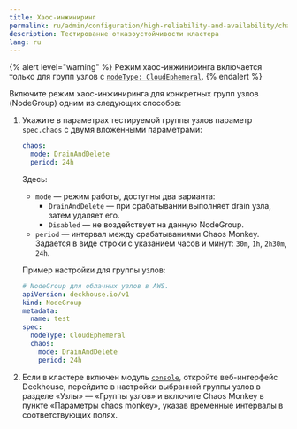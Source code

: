 ```yaml
---
title: Хаос-инжиниринг
permalink: ru/admin/configuration/high-reliability-and-availability/chaos-engineering.html
description: Тестирование отказоустойчивости кластера
lang: ru
---
```


{% alert level="warning" %}
Режим хаос-инжиниринга включается только для групп узлов с [`nodeType: CloudEphemeral`](/modules/node-manager/cr.html#nodegroup-v1-spec-nodetype).
{% endalert %}

Включите режим хаос-инжиниринга для конкретных групп узлов (NodeGroup) одним из следующих способов:

1. Укажите в параметрах тестируемой группы узлов параметр `spec.chaos` с двумя вложенными параметрами:

   ```yaml
   chaos:
     mode: DrainAndDelete
     period: 24h
   ```

   Здесь:

   * `mode` — режим работы, доступны два варианта:
     * `DrainAndDelete` — при срабатывании выполняет drain узла, затем удаляет его.
     * `Disabled` — не воздействует на данную NodeGroup.
   * `period` — интервал между срабатываниями Chaos Monkey. Задается в виде строки с указанием часов и минут: `30m`, `1h`, `2h30m`, `24h`.

   Пример настройки для группы узлов:

   ```yaml
   # NodeGroup для облачных узлов в AWS.
   apiVersion: deckhouse.io/v1
   kind: NodeGroup
   metadata:
     name: test
   spec:
     nodeType: CloudEphemeral
     chaos:
       mode: DrainAndDelete
       period: 24h
   ```

1. Если в кластере включен модуль [`console`](/products/kubernetes-platform/modules/console/stable/), откройте веб-интерфейс Deckhouse, перейдите в настройки выбранной группы узлов в разделе «Узлы» — «Группы узлов» и включите Chaos Monkey в пункте «Параметры chaos monkey», указав временные интервалы в соответствующих полях.
